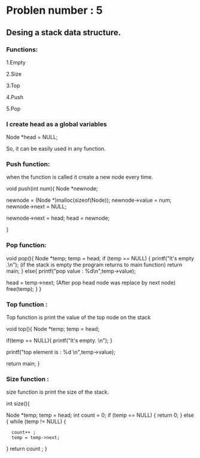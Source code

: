 # Problen number : 5

## Desing a stack data structure.

### Functions:

1.Empty

2.Size

3.Top

4.Push

5.Pop


###  I create head as a  global variables 

Node *head = NULL;

So, it can be easily used in any function.



### Push function: 

when the function is called it create a new node every time. 

void push(int num){ 
Node *newnode;

newnode = (Node *)malloc(sizeof(Node)); 
newnode->value = num; 
newnode->next = NULL;

newnode->next = head; 
head = newnode;

}



### Pop function:

void pop(){ 
Node *temp; 
temp = head; 
if (temp == NULL) { 
printf("It's empty .\n");    (if the stack is empty the program returns to main function)
return main; 
} 
else{ 
printf("pop value : %d\n",temp->value);

head = temp->next;         (After pop head node was replace by next node) 
free(temp); 
} 
}



### Top function :

Top function is print the value of the top node on the stack  
 
void top(){ 
Node *temp;
temp = head;

 if(temp == NULL){
     printf("It's empty. \n");
 }

 printf("top element is : %d \n",temp->value);   

 return main;
}



### Size function :

size function is print the size of the stack. 

int size(){

Node *temp;
temp = head;
  int count = 0;
  if (temp == NULL)
  {
      return 0;
  }
  else
  {
       while (temp != NULL)
  {

      count++ ;
      temp = temp->next;

  }
  return count ;
  }


